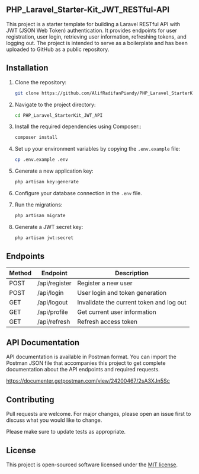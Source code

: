 ## PHP_Laravel_Starter-Kit_JWT_RESTful-API

This project is a starter template for building a Laravel RESTful API with JWT (JSON Web Token) authentication. It provides endpoints for user registration, user login, retrieving user information, refreshing tokens, and logging out. The project is intended to serve as a boilerplate and has been uploaded to GitHub as a public repository.

## Installation

1. Clone the repository:

    ```bash
    git clone https://github.com/AlifRadifanPiandy/PHP_Laravel_StarterKit_JWT_API.git
    ```

2. Navigate to the project directory:
    ```bash
    cd PHP_Laravel_StarterKit_JWT_API
    ```
3. Install the required dependencies using Composer::

    ```bash
    composer install
    ```

4. Set up your environment variables by copying the `.env.example` file:

    ```bash
    cp .env.example .env
    ```

5. Generate a new application key:
    ```bash
    php artisan key:generate
    ```
6. Configure your database connection in the `.env` file.

7. Run the migrations:
    ```bash
    php artisan migrate
    ```
8. Generate a JWT secret key:

    ```bash
    php artisan jwt:secret
    ```

## Endpoints

| Method | Endpoint      | Description                              |
| ------ | ------------- | ---------------------------------------- |
| POST   | /api/register | Register a new user                      |
| POST   | /api/login    | User login and token generation          |
| GET    | /api/logout   | Invalidate the current token and log out |
| GET    | /api/profile  | Get current user information             |
| GET    | /api/refresh  | Refresh access token                     |

## API Documentation

API documentation is available in Postman format. You can import the Postman JSON file that accompanies this project to get complete documentation about the API endpoints and required requests.

https://documenter.getpostman.com/view/24200467/2sA3XJn5Sc

## Contributing

Pull requests are welcome. For major changes, please open an issue first
to discuss what you would like to change.

Please make sure to update tests as appropriate.

## License

This project is open-sourced software licensed under the [MIT license](https://opensource.org/licenses/MIT).
